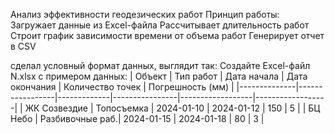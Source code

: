 Анализ эффективности геодезических работ
Принцип работы:
Загружает данные из Excel-файла
Рассчитывает длительность работ
Строит график зависимости времени от объема работ
Генерирует отчет в CSV

сделал условный формат данных, выглядит так:
Создайте Excel-файл N.xlsx с примером данных:
| Объект | Тип работ | Дата начала | Дата окончания | Количество точек | Погрешность (мм) |
|--------------|-----------------|-------------|----------------|------------------|------------------|
| ЖК Созвездие | Топосъемка | 2024-01-10 | 2024-01-12 | 150 | 5 |
| БЦ Небо | Разбивочные раб.| 2024-01-15 | 2024-01-18 | 80 | 3 |
